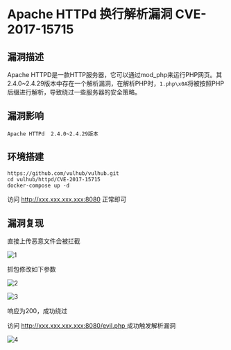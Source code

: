 # Apache HTTPd 换行解析漏洞 CVE-2017-15715

## 漏洞描述

Apache HTTPD是一款HTTP服务器，它可以通过mod_php来运行PHP网页。其2.4.0~2.4.29版本中存在一个解析漏洞，在解析PHP时，`1.php\x0A`将被按照PHP后缀进行解析，导致绕过一些服务器的安全策略。

## 漏洞影响

```
Apache HTTPd  2.4.0~2.4.29版本
```

## 环境搭建

```plain
https://github.com/vulhub/vulhub.git
cd vulhub/httpd/CVE-2017-15715
docker-compose up -d
```

访问 http://xxx.xxx.xxx.xxx:8080 正常即可

## 漏洞复现

直接上传恶意文件会被拦截

![1](https://typora-1308934770.cos.ap-beijing.myqcloud.com/202202090039601.png)

抓包修改如下参数

![2](https://typora-1308934770.cos.ap-beijing.myqcloud.com/202202090039868.png)

![3](https://typora-1308934770.cos.ap-beijing.myqcloud.com/202202090039120.png)

响应为200，成功绕过

访问 [http://xxx.xxx.xxx.xxx:8080/evil.php ](http://xxx.xxx.xxx.xxx:8080/evil.php ) 成功触发解析漏洞

![4](https://typora-1308934770.cos.ap-beijing.myqcloud.com/202202090039233.png)
